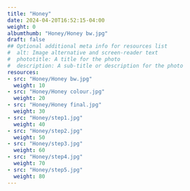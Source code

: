 ```yaml
---
title: "Honey"
date: 2024-04-20T16:52:15-04:00
weight: 0
albumthumb: "Honey/Honey bw.jpg"
draft: false
## Optional additional meta info for resources list
#  alt: Image alternative and screen-reader text
#  phototitle: A title for the photo
#  description: A sub-title or description for the photo
resources:
- src: "Honey/Honey bw.jpg"
  weight: 10
- src: "Honey/Honey colour.jpg"
  weight: 20
- src: "Honey/Honey final.jpg"
  weight: 30
- src: "Honey/step1.jpg"
  weight: 40
- src: "Honey/step2.jpg"
  weight: 50
- src: "Honey/step3.jpg"
  weight: 60
- src: "Honey/step4.jpg"
  weight: 70
- src: "Honey/step5.jpg"
  weight: 80
---
```

